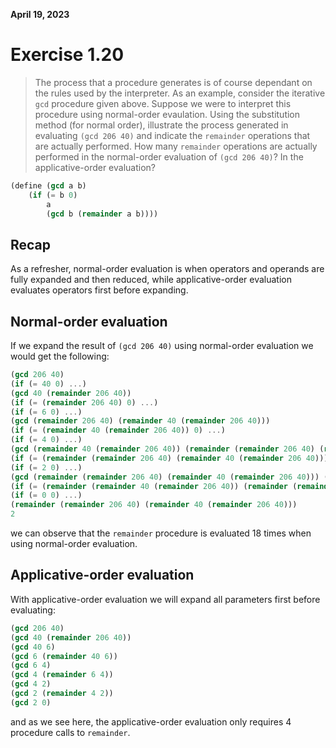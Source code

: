 **April 19, 2023**

# Exercise 1.20

> The process that a procedure generates is of course dependant on the rules used by the interpreter. As an example, consider the iterative `gcd` procedure given above. 
> Suppose we were to interpret this procedure using normal-order evaulation. Using the substitution method (for normal order), illustrate the process generated in 
> evaluating `(gcd 206 40)` and indicate the `remainder` operations that are actually performed. 
> How many `remainder` operations are actually performed in the normal-order evaluation of `(gcd 206 40)`? In the applicative-order evaluation?

```scheme
(define (gcd a b)
    (if (= b 0)
        a
        (gcd b (remainder a b))))
```

## Recap

As a refresher, normal-order evaluation is when operators and operands are fully expanded and then reduced, while
applicative-order evaluation evaluates operators first before expanding.

## Normal-order evaluation

If we expand the result of `(gcd 206 40)` using normal-order evaluation we would get the following:

```scheme
(gcd 206 40)
(if (= 40 0) ...)
(gcd 40 (remainder 206 40))
(if (= (remainder 206 40) 0) ...)
(if (= 6 0) ...)
(gcd (remainder 206 40) (remainder 40 (remainder 206 40)))
(if (= (remainder 40 (remainder 206 40)) 0) ...)
(if (= 4 0) ...)
(gcd (remainder 40 (remainder 206 40)) (remainder (remainder 206 40) (remainder 40 (remainder 206 40))))
(if (= (remainder (remainder 206 40) (remainder 40 (remainder 206 40))) 0) ...)
(if (= 2 0) ...)
(gcd (remainder (remainder 206 40) (remainder 40 (remainder 206 40))) (remainder (remainder 40 (remainder 206 40)) (remainder (remainder 206 40) (remainder 40 (remainder 206 40)))))
(if (= (remainder (remainder 40 (remainder 206 40)) (remainder (remainder 206 40) (remainder 40 (remainder 206 40)))) 0) ...)
(if (= 0 0) ...)
(remainder (remainder 206 40) (remainder 40 (remainder 206 40)))
2
```

we can observe that the `remainder` procedure is evaluated 18 times when using normal-order evaluation.

## Applicative-order evaluation

With applicative-order evaluation we will expand all parameters first before evaluating:

```scheme
(gcd 206 40)
(gcd 40 (remainder 206 40))
(gcd 40 6)
(gcd 6 (remainder 40 6))
(gcd 6 4)
(gcd 4 (remainder 6 4))
(gcd 4 2)
(gcd 2 (remainder 4 2))
(gcd 2 0)
```

and as we see here, the applicative-order evaluation only requires 4 procedure calls to `remainder`.

